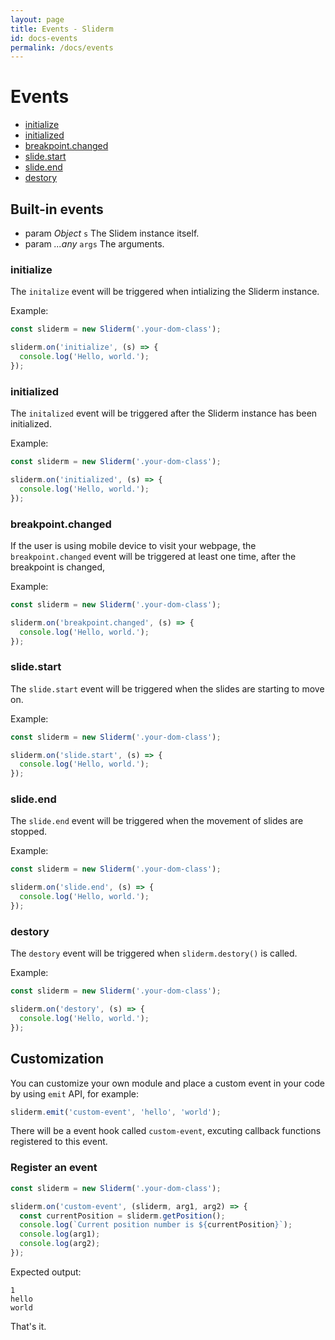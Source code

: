 ```yaml
---
layout: page
title: Events - Sliderm
id: docs-events
permalink: /docs/events
---
```


# Events

- [initialize](#initialize)
- [initialized](#initialized)
- [breakpoint.changed](#breakpointchanged)
- [slide.start](#slidestart)
- [slide.end](#slideend)
- [destory](#destory)

## Built-in events


- param *Object* `s` The Slidem instance itself.
- param *...any* `args` The arguments.

### initialize

The `initalize` event will be triggered when intializing the Sliderm instance.

Example:
```javascript
const sliderm = new Sliderm('.your-dom-class');

sliderm.on('initialize', (s) => {
  console.log('Hello, world.');
});
```

### initialized

The `initalized` event will be triggered after the Sliderm instance has been initialized.

Example:
```javascript
const sliderm = new Sliderm('.your-dom-class');

sliderm.on('initialized', (s) => {
  console.log('Hello, world.');
});
```

### breakpoint.changed

If the user is using mobile device to visit your webpage, the `breakpoint.changed` event will be triggered at least one time, after the breakpoint is changed, 

Example:
```javascript
const sliderm = new Sliderm('.your-dom-class');

sliderm.on('breakpoint.changed', (s) => {
  console.log('Hello, world.');
});
```

### slide.start

The `slide.start` event will be triggered when the slides are starting to move on.

Example:
```javascript
const sliderm = new Sliderm('.your-dom-class');

sliderm.on('slide.start', (s) => {
  console.log('Hello, world.');
});
```

### slide.end

The `slide.end` event will be triggered when the movement of slides are stopped.

Example:
```javascript
const sliderm = new Sliderm('.your-dom-class');

sliderm.on('slide.end', (s) => {
  console.log('Hello, world.');
});
```

### destory

The `destory` event will be triggered when `sliderm.destory()` is called.

Example:
```javascript
const sliderm = new Sliderm('.your-dom-class');

sliderm.on('destory', (s) => {
  console.log('Hello, world.');
});
```

## Customization

You can customize your own module and place a custom event in your code by using `emit` API, for example:

```javascript
sliderm.emit('custom-event', 'hello', 'world');
```

There will be a event hook called `custom-event`, excuting callback functions registered to this event.

### Register an event

```javascript
const sliderm = new Sliderm('.your-dom-class');

sliderm.on('custom-event', (sliderm, arg1, arg2) => {
  const currentPosition = sliderm.getPosition();
  console.log(`Current position number is ${currentPosition}`);
  console.log(arg1);
  console.log(arg2);
});
```

Expected output:
```
1
hello
world
```

That's it.